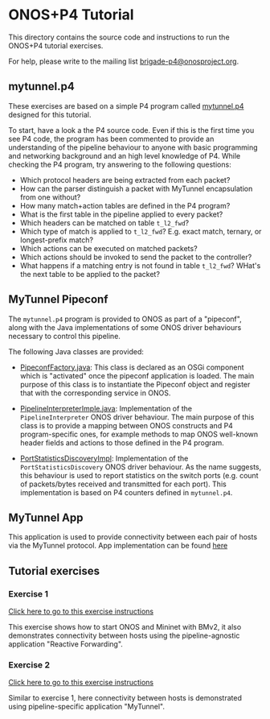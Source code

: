 # ONOS+P4 Tutorial

This directory contains the source code and instructions to run the ONOS+P4
tutorial exercises.

For help, please write to the mailing list
[brigade-p4@onosproject.org](mailto:brigade-p4@onosproject.org).

## mytunnel.p4

These exercises are based on a simple P4 program called
[mytunnel.p4](./pipeconf/src/main/resources/mytunnel.p4) designed for this
tutorial.

To start, have a look a the P4 source code. Even if this is the first time you
see P4 code, the program has been commented to provide an understanding of the
pipeline behaviour to anyone with basic programming and networking background
and an high level knowledge of P4. While checking the P4 program, try answering
to the following questions:

* Which protocol headers are being extracted from each packet?
* How can the parser distinguish a packet with MyTunnel encapsulation from one
    without? 
* How many match+action tables are defined in the P4 program?
* What is the first table in the pipeline applied to every packet?
* Which headers can be matched on table `t_l2_fwd`?
* Which type of match is applied to `t_l2_fwd`? E.g. exact match, ternary, or
    longest-prefix match?
* Which actions can be executed on matched packets?
* Which actions should be invoked to send the packet to the controller?
* What happens if a matching entry is not found in table `t_l2_fwd`? WHat's the
    next table to be applied to the packet?

## MyTunnel Pipeconf

The `mytunnel.p4` program is provided to ONOS as part of a "pipeconf", along
with the Java implementations of some ONOS driver behaviours necessary to
control this pipeline.

The following Java classes are provided:

* [PipeconfFactory.java](./pipeconf/src/main/java/org/onosproject/p4tutorial/pipeconf/PipeconfFactory.java):
This class is declared as an OSGi component which is "activated" once the
pipeconf application is loaded. The main purpose of this class is to instantiate
the Pipeconf object and register that with the corresponding service in ONOS.

* [PipelineInterpreterImple.java](./pipeconf/src/main/java/org/onosproject/p4tutorial/pipeconf/PipelineInterpreterImpl.java):
Implementation of the `PipelineInterpreter` ONOS driver behaviour. The main
purpose of this class is to provide a mapping between ONOS constructs and P4
program-specific ones, for example methods to map ONOS well-known header fields
and actions to those defined in the P4 program.

* [PortStatisticsDiscoveryImpl](./pipeconf/src/main/java/org/onosproject/p4tutorial/pipeconf/PipelineInterpreterImpl.java):
Implementation of the `PortStatisticsDiscovery` ONOS driver behaviour. As the
name suggests, this behaviour is used to report statistics on the switch ports
(e.g. count of packets/bytes received and transmitted for each port). This
implementation is based on P4 counters defined in `mytunnel.p4`.

## MyTunnel App

This application is used to provide connectivity between each pair of hosts via
the MyTunnel protocol. App implementation can be found
[here](./mytunnel/src/main/java/org/onosproject/p4tutorial/mytunnel/MyTunnelApp.java)

## Tutorial exercises

### Exercise 1

[Click here to go to this exercise instructions](./exercise-1.md)

This exercise shows how to start ONOS and Mininet with BMv2, it also
demonstrates connectivity between hosts using the pipeline-agnostic application
"Reactive Forwarding".

### Exercise 2

[Click here to go to this exercise instructions](./exercise-2.md)

Similar to exercise 1, here connectivity between hosts is demonstrated using
pipeline-specific application "MyTunnel".
